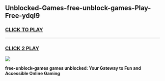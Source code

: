 
## Unblocked-Games-free-unblock-games-Play-Free-ydql9
<h3>
<a href="https://premium76.site?title=free-unblock-games&ref=22A">CLICK TO PLAY</a></h3>
<hr>

<h3>
<a href="https://premium76.site?title=free-unblock-games&ref=22A">CLICK 2 PLAY</a>
  
</h3>

<a href="https://premium76.site?title=free-unblock-games&ref=22A"><img src="https://clearcache.store/games.png"></a>


**free-unblock-games games unblocked: Your Gateway to Fun and Accessible Online Gaming**
